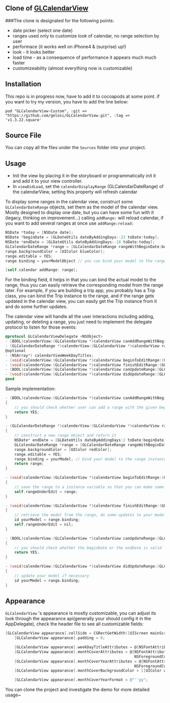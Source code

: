 ## Clone of [GLCalendarView](https://github.com/Glow-Inc/GLCalendarView)

###The clone is designated for the following points:
* date picker (select one date)
* ranges used only to customize look of calendar, no range selection by user
* performace (it works well on iPhone4 & (surprise) up!)
* look - it looks better
* load time - as a consequence of performance it appears much much faster
* customizeability (almost everything now is customizable)

## Installation
This repo is in progress now, have to add it to cocoapods at some point.
if you want to try my version, you have to add the line below:
```
pod "GLCalendarView-Custom", :git => "https://github.com/gelosi/GLCalendarView.git", :tag => 'v1.3.22.square'
```

## Source File
You can copy all the files under the `Sources` folder into your project.

## Usage
* Init the view by placing it in the storyboard or programmatically init it and add it to your view controller.
* In `viewDidLoad`, set the `calendarDisplayRange` (GLCalendarDateRange) of the calendarView, setting this property will refresh calendar

To display some ranges in the calendar view, construct some `GLCalendarDateRange` objects, set them as the model of the calendar view. Mostly designed to display one date, but you can have some fun with it (legacy, thinking on improvement...)
calling `addRange:` will reload calendar, if you want to add several ranges at once use `addRange:reload:`
```objective-c
NSDate *today = [NSDate date];
NSDate *beginDate = [GLDateUtils dateByAddingDays:-23 toDate:today];
NSDate *endDate = [GLDateUtils dateByAddingDays:-18 toDate:today];
GLCalendarDateRange *range = [GLCalendarDateRange rangeWithBeginDate:beginDate endDate:endDate];
range.backgroundColor = [UIColor blueColor];
range.editable = YES;
range.binding = yourModelObject // you can bind your model to the range

[self.calendar addRange: range];
```

For the binding field, it helps in that you can bind the actual model to the range, thus you can easily retrieve the corresponding model from the range later. For example, if you are building a trip app, you probably has a Trip class, you can bind the Trip instance to the range, and if the range gets updated in the calendar view, you can easily get the Trip instance from it and do some further updates.

The calendar view will handle all the user interactions including adding, updating, or deleting a range, you just need to implement the delegate protocol to listen for those events:
```objective-c
@protocol GLCalendarViewDelegate <NSObject>
- (BOOL)calenderView:(GLCalendarView *)calendarView canAddRangeWithBeginDate:(NSDate *)beginDate;
- (GLCalendarDateRange *)calenderView:(GLCalendarView *)calendarView rangeToAddWithBeginDate:(NSDate *)beginDate;
@optional
- (NSArray*) calendarViewWeekDayTitles;
- (void)calenderView:(GLCalendarView *)calendarView beginToEditRange:(GLCalendarDateRange *)range;
- (void)calenderView:(GLCalendarView *)calendarView finishEditRange:(GLCalendarDateRange *)range continueEditing:(BOOL)continueEditing;
- (BOOL)calenderView:(GLCalendarView *)calendarView canUpdateRange:(GLCalendarDateRange *)range toBeginDate:(NSDate *)beginDate endDate:(NSDate *)endDate;
- (void)calenderView:(GLCalendarView *)calendarView didUpdateRange:(GLCalendarDateRange *)range toBeginDate:(NSDate *)beginDate endDate:(NSDate *)endDate;
@end
```

Sample implementation:
```objective-c
- (BOOL)calenderView:(GLCalendarView *)calendarView canAddRangeWithBeginDate:(NSDate *)beginDate
{
    // you should check whether user can add a range with the given begin date
    return YES;
}

- (GLCalendarDateRange *)calenderView:(GLCalendarView *)calendarView rangeToAddWithBeginDate:(NSDate *)beginDate
{
    // construct a new range object and return it
    NSDate* endDate = [GLDateUtils dateByAddingDays:2 toDate:beginDate];
    GLCalendarDateRange *range = [GLCalendarDateRange rangeWithBeginDate:beginDate endDate:endDate];
    range.backgroundColor = [UIColor redColor];
    range.editable = YES;
    range.binding = yourModel; // bind your model to the range instance
    return range;
}

- (void)calenderView:(GLCalendarView *)calendarView beginToEditRange:(GLCalendarDateRange *)range
{
    // save the range to a instance variable so that you can make some operation on it
    self.rangeUnderEdit = range;
}

- (void)calenderView:(GLCalendarView *)calendarView finishEditRange:(GLCalendarDateRange *)range continueEditing:(BOOL)continueEditing
{
    // retrieve the model from the range, do some updates to your model
    id yourModel = range.binding;
    self.rangeUnderEdit = nil;
}

- (BOOL)calenderView:(GLCalendarView *)calendarView canUpdateRange:(GLCalendarDateRange *)range toBeginDate:(NSDate *)beginDate endDate:(NSDate *)endDate
{
    // you should check whether the beginDate or the endDate is valid
    return YES;
}

- (void)calenderView:(GLCalendarView *)calendarView didUpdateRange:(GLCalendarDateRange *)range toBeginDate:(NSDate *)beginDate endDate:(NSDate *)endDate
{
    // update your model if necessary
    id yourModel = range.binding;
}

```

## Appearance
`GLCalendarView` 's appearance is mostly customizable, you can adjust its look through the appearance api(generally your should config it in the AppDelegate), check the header file to see all customizable fields:
```objective-c
[GLCalendarView appearance].cellSide = CGRectGetWidth([UIScreen mainScreen].bounds)/7;
    [GLCalendarView appearance].padding = 0;

    [GLCalendarView appearance].weekDayTitleAttributes = @{NSFontAttributeName:[UIFont systemFontOfSize:10], NSForegroundColorAttributeName:[UIColor grayColor]};
    [GLCalendarView appearance].monthCoverAttributes = @{NSFontAttributeName:[UIFont boldSystemFontOfSize:24],
                                                         NSForegroundColorAttributeName:[UIColor grayColor]};
    [GLCalendarView appearance].monthCoverYearAttributes = @{NSFontAttributeName:[UIFont systemFontOfSize:24],
                                                         NSForegroundColorAttributeName:[UIColor grayColor]};
    [GLCalendarView appearance].monthCoverBackgroundColor = [[UIColor whiteColor] colorWithAlphaComponent:0.7];

    [GLCalendarView appearance].monthCoverYearFormat = @"''yy";
```

You can clone the project and investigate the demo for more detailed usage~